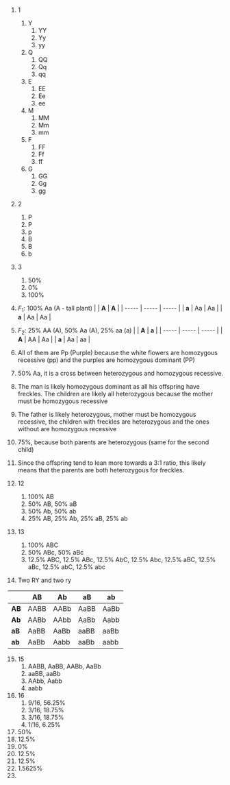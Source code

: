 1. 1
	1. Y
		1. YY
		2. Yy
		3. yy
	2. Q
		1. QQ
		2. Qq
		3. qq
	3. E
		1. EE
		2. Ee
		3. ee
	4. M
		1. MM
		2. Mm
		3. mm
	5. F
		1. FF
		2. Ff
		3. ff
	6. G
		1. GG
		2. Gg
		3. gg
2. 2
	1. P
	2. P
	3. p
	4. B
	5. B
	6. b
3. 3
	1. 50%
	2. 0%
	3. 100%
4. $F_1$: 100% Aa (A - tall plant)
|       | **A** | **A** |
| ----- | ----- | ----- |
| **a** | Aa    | Aa    |
| **a** | Aa    | Aa    |

5. $F_2$: 25% AA (A), 50% Aa (A), 25% aa (a)
|       | **A** | **a** |
| ----- | ----- | ----- |
| **A** | AA    | Aa    |
| **a** | Aa    | aa    |

6. All of them are Pp (Purple) because the white flowers are homozygous recessive (pp) and the purples are homozygous dominant (PP)
7. 50% Aa, it is a cross between heterozygous and homozygous recessive.
8. The man is likely homozygous dominant as all his offspring have freckles. The children are likely all heterozygous because the mother must be homozygous recessive
9. The father is likely heterozygous, mother must be homozygous recessive, the children with freckles are heterozygous and the ones without are homozygous recessive
10. 75%, because both parents are heterozygous (same for the second child)
11. Since the offspring tend to lean more towards a 3:1 ratio, this likely means that the parents are both heterozygous for freckles.
12. 12
	1. 100% AB
	2. 50% AB, 50% aB
	3. 50% Ab, 50% ab
	4. 25% AB, 25% Ab, 25% aB, 25% ab
13. 13
	1. 100% ABC
	2. 50% ABc, 50% aBc
	3. 12.5% ABC, 12.5% ABc, 12.5% AbC, 12.5% Abc, 12.5% aBC, 12.5% aBc, 12.5% abC, 12.5% abc
14. Two RY and two ry

|        | **AB** | **Ab** | **aB** | **ab** |
| ------ | ------ | ------ | ------ | ------ |
| **AB** | AABB   | AABb   | AaBB   | AaBb   |
| **Ab** | AABb   | AAbb   | AaBb   | Aabb   |
| **aB** | AaBB   | AaBb   | aaBB   | aaBb   |
| **ab** | AaBb   | Aabb   | aaBb   | aabb   | 

15. 15
	1. AABB, AaBB, AABb, AaBb
	2. aaBB, aaBb
	3. AAbb, Aabb
	4. aabb
16. 16
	1. 9/16, 56.25%
	2. 3/16, 18.75%
	3. 3/16, 18.75%
	4. 1/16, 6.25%
17. 50%
18. 12.5%
19. 0%
20. 12.5%
21. 12.5%
22. 1.5625%
23. 
